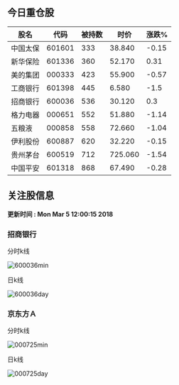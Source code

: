 
## 今日重仓股 

|股名|代码|被持数|时价|涨跌%|
|---|---|---|---|---|
|中国太保|601601|333|38.840|-0.15|
|新华保险|601336|360|52.170|0.31|
|美的集团|000333|423|55.900|-0.57|
|工商银行|601398|445|6.580|-1.5|
|招商银行|600036|536|30.120|0.3|
|格力电器|000651|552|51.880|-1.14|
|五粮液|000858|558|72.660|-1.04|
|伊利股份|600887|620|32.220|-0.15|
|贵州茅台|600519|712|725.060|-1.54|
|中国平安|601318|868|67.490|-0.28|

## 关注股信息
**更新时间 : Mon Mar  5 12:00:15 2018**
### 招商银行 
分时k线

![600036min](http://image.sinajs.cn/newchart/min/n/sh600036.gif)

日k线

![600036day](http://image.sinajs.cn/newchart/daily/n/sh600036.gif)

### 京东方Ａ 
分时k线

![000725min](http://image.sinajs.cn/newchart/min/n/sz000725.gif)

日k线

![000725day](http://image.sinajs.cn/newchart/daily/n/sz000725.gif)
